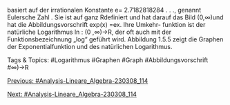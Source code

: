 basiert auf der irrationalen Konstante e= 2.7182818284 . . ., genannt Eulersche Zahl . Sie ist auf ganz
Rdefiniert und hat darauf das Bild (0,∞)und hat die Abbildungsvorschrift exp(x) =ex. Ihre Umkehr-
funktion ist der natürliche Logarithmus ln : (0 ,∞)→R, der oft auch mit der Funktionsbezeichnung
„log“ geführt wird. Abbildung 1.5.5 zeigt die Graphen der Exponentialfunktion und des natürlichen
Logarithmus.

   Tags & Topics:
   #Logarithmus
   #Graphen
   #Graph
   #Abbildungsvorschrift
   #∞)→R

[Previous: #Analysis-Lineare_Algebra-230308_114](Analysis-Lineare_Algebra-230308_114.md)

[Next: #Analysis-Lineare_Algebra-230308_114](Analysis-Lineare_Algebra-230308_114.md)
